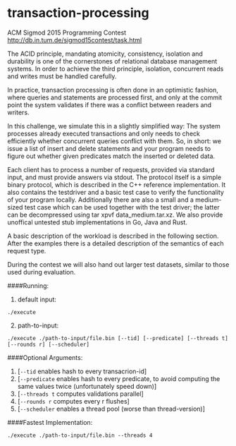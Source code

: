 # transaction-processing
ACM Sigmod 2015 Programming Contest
http://db.in.tum.de/sigmod15contest/task.html

The ACID principle, mandating atomicity, consistency, isolation and durability is one of the cornerstones of relational database management systems. In order to achieve the third principle, isolation, concurrent reads and writes must be handled carefully.

In practice, transaction processing is often done in an optimistic fashion, where queries and statements are processed first, and only at the commit point the system validates if there was a conflict between readers and writers.

In this challenge, we simulate this in a slightly simplified way: The system processes already executed transactions and only needs to check efficiently whether concurrent queries conflict with them. So, in short: we issue a list of insert and delete statements and your program needs to figure out whether given predicates match the inserted or deleted data.

Each client has to process a number of requests, provided via standard input, and must provide answers via stdout. The protocol itself is a simple binary protocol, which is described in the C++ reference implementation. It also contains the testdriver and a basic test case to verify the functionality of your program locally. Additionally there are also a small and a medium-sized test case which can be used together with the test driver; the latter can be decompressed using tar xpvf data_medium.tar.xz. We also provide unoffical untested stub implementations in Go, Java and Rust.

A basic description of the workload is described in the following section. After the examples there is a detailed description of the semantics of each request type.

During the contest we will also hand out larger test datasets, similar to those used during evaluation.

####Running:
1. default input:

  ```
  ./execute
  ```
2. path-to-input:

  ```
  ./execute ./path-to-input/file.bin [--tid] [--predicate] [--threads t] [--rounds r] [--scheduler]
  ```

####Optional Arguments:
1. [`--tid` enables hash to every transacrion-id]
2. [`--predicate` enables hash to every predicate, to avoid computing the same values twice (unfortunately speed down)]
3. [`--threads t` computes validations parallel]
4. [`--rounds r` computes every r flushes]
5. [`--scheduler` enables a thread pool (worse than thread-version)]

####Fastest Implementation:

```
./execute ./path-to-input/file.bin --threads 4
```
